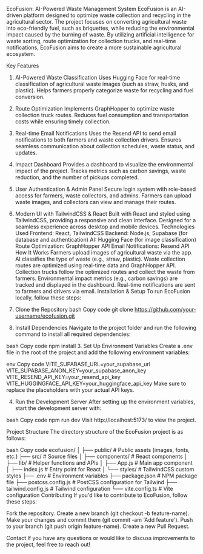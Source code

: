 EcoFusion: AI-Powered Waste Management System
EcoFusion is an AI-driven platform designed to optimize waste collection and recycling in the agricultural sector. The project focuses on converting agricultural waste into eco-friendly fuel, such as briquettes, while reducing the environmental impact caused by the burning of waste. By utilizing artificial intelligence for waste sorting, route optimization for collection trucks, and real-time notifications, EcoFusion aims to create a more sustainable agricultural ecosystem.

Key Features
1. AI-Powered Waste Classification
Uses Hugging Face for real-time classification of agricultural waste images (such as straw, husks, and plastic).
Helps farmers properly categorize waste for recycling and fuel conversion.
2. Route Optimization
Implements GraphHopper to optimize waste collection truck routes.
Reduces fuel consumption and transportation costs while ensuring timely collection.
3. Real-time Email Notifications
Uses the Resend API to send email notifications to both farmers and waste collection drivers.
Ensures seamless communication about collection schedules, waste status, and updates.
4. Impact Dashboard
Provides a dashboard to visualize the environmental impact of the project.
Tracks metrics such as carbon savings, waste reduction, and the number of pickups completed.
5. User Authentication & Admin Panel
Secure login system with role-based access for farmers, waste collectors, and admins.
Farmers can upload waste images, and collectors can view and manage their routes.
6. Modern UI with TailwindCSS & React
Built with React and styled using TailwindCSS, providing a responsive and clean interface.
Designed for a seamless experience across desktop and mobile devices.
Technologies Used
Frontend: React, TailwindCSS
Backend: Node.js, Supabase (for database and authentication)
AI: Hugging Face (for image classification)
Route Optimization: GraphHopper API
Email Notifications: Resend API
How It Works
Farmers upload images of agricultural waste via the app.
AI classifies the type of waste (e.g., straw, plastic).
Waste collection routes are optimized using real-time data and GraphHopper API.
Collection trucks follow the optimized routes and collect the waste from farmers.
Environmental impact metrics (e.g., carbon savings) are tracked and displayed in the dashboard.
Real-time notifications are sent to farmers and drivers via email.
Installation & Setup
To run EcoFusion locally, follow these steps:

1. Clone the Repository
bash
Copy code
git clone https://github.com/your-username/ecofusion.git
2. Install Dependencies
Navigate to the project folder and run the following command to install all required dependencies:

bash
Copy code
npm install
3. Set Up Environment Variables
Create a .env file in the root of the project and add the following environment variables:

env
Copy code
VITE_SUPABASE_URL=your_supabase_url
VITE_SUPABASE_ANON_KEY=your_supabase_anon_key
VITE_RESEND_API_KEY=your_resend_api_key
VITE_HUGGINGFACE_API_KEY=your_huggingface_api_key
Make sure to replace the placeholders with your actual API keys.

4. Run the Development Server
After setting up the environment variables, start the development server with:

bash
Copy code
npm run dev
Visit http://localhost:5173/ to view the project.

Project Structure
The directory structure of the EcoFusion project is as follows:

bash
Copy code
ecofusion/
│
├── public/                    # Public assets (images, fonts, etc.)
├── src/                       # Source files
│   ├── components/            # React components
│   ├── lib/                   # Helper functions and APIs
│   ├── App.js                 # Main app component
│   ├── index.js               # Entry point for React
│   └── styles/                # TailwindCSS custom styles
├── .env                       # Environment variables
├── package.json               # NPM package file
├── postcss.config.js          # PostCSS configuration for Tailwind
├── tailwind.config.js         # Tailwind configuration
└── vite.config.ts             # Vite configuration
Contributing
If you'd like to contribute to EcoFusion, follow these steps:

Fork the repository.
Create a new branch (git checkout -b feature-name).
Make your changes and commit them (git commit -am 'Add feature').
Push to your branch (git push origin feature-name).
Create a new Pull Request.

Contact
If you have any questions or would like to discuss improvements to the project, feel free to reach out!

